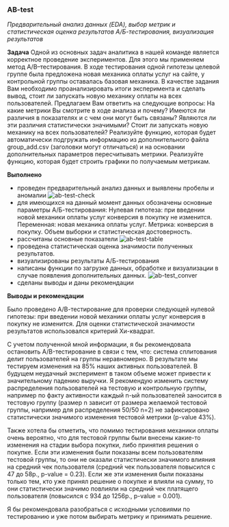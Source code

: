 ### AB-test
*Предварительный анализ данных (EDA), выбор метрик и статистическая оценка результатов А/Б-тестирования, визуализация результатов*

**Задача**
Одной из основных задач аналитика в нашей команде является корректное проведение экспериментов. Для этого мы применяем метод A/B–тестирования. В ходе тестирования одной гипотезы целевой группе была предложена новая механика оплаты услуг на сайте, у контрольной группы оставалась базовая механика. В качестве задания Вам необходимо проанализировать итоги эксперимента и сделать вывод, стоит ли запускать новую механику оплаты на всех пользователей.
Предлагаем Вам ответить на следующие вопросы: На какие метрики Вы смотрите в ходе анализа и почему? Имеются ли различия в показателях и с чем они могут быть связаны? Являются ли эти различия статистически значимыми? Стоит ли запускать новую механику на всех пользователей?
Реализуйте функцию, которая будет автоматически подгружать информацию из дополнительного файла group_add.csv (заголовки могут отличаться) и на основании дополнительных параметров пересчитывать метрики. Реализуйте функцию, которая будет строить графики по получаемым метрикам.

**Выполнено**
 - проведен предварительный анализ данных и выявлены пробелы и аномалии
 ![ab-test-check](https://github.com/t-skarlygina/AB-test/assets/128238543/dc4e174f-4dfd-4da0-8aa4-20292d919e90)
 - для имеющихся на данный момент данных обозначены основные параметры А/Б-тестирования: 
 Нулевая гипотеза: при введении новой механики оплаты услуг конверсия в покупку не изменится.
 Переменная: новая механика оплаты услуг.
 Метрика: конверсия в покупку.
 Объем выборки и статистическая достоверность.
 - рассчитаны основные показатели
 ![ab-test-table](https://github.com/t-skarlygina/AB-test/assets/128238543/b2e77c24-9179-4a33-b8a7-3d62f871ed66)
 - проведена статистическая оценка значимости полученных результатов.
 - визуализированы результаты А/Б-тестирования
 - написаны функции по загрузке данных, обработке и визуализации в случае появления дополнительных данных.
 ![ab-test_conver](https://github.com/t-skarlygina/AB-test/assets/128238543/ac238331-ed3a-42a5-a1f8-8859c1b6bdd6)
 - сделаны выводы и даны рекомендации
 
**Выводы и рекомендации** 

Было проведено А/В-тестирование для проверки следующей нулевой гипотезы: при введении новой механики оплаты услуг конверсия в покупку не изменится. Для оценки статистической значимости результатов использовался критерий Хи-квадрат.

С учетом полученной мной информации, я бы рекомендовала остановить A/B-тестирование в связи с тем, что:
cистема сплитования делит пользователей на группы неравномерно. В результате мы тестируем изменения на 85% наших активных пользователей. В будущем неудачный эксперимент в таком объеме может привести к значительному падению выручки. Я рекомендую изменить систему распределения пользователей на тестовую и контрольную группы, например по факту активности каждый n-ый пользователей заносится в тестовую группу (размер n зависит от размера желаемой тестовой группы, например для распределения 50/50 n=2)
не зафиксировано статистически значимого изменения тестовой метрики (p-value 43%).

Также хотела бы отметить, что помимо тестирования механики оплаты очень вероятно, что для тестовой группы были внесены какие-то изменения на стадии выбора покупки, либо принятия решения о покупке. Если эти изменения были показаны всем пользователям тестовой группы, то они не оказали статистически значимого влияния на средний чек пользователя (средний чек пользователя повысился с 47 до 58р., p-value = 0.23). Если же эти изменения были показаны только тем, кто уже принял решение о покупке и влияли на сумму, то они статистически значимо повлияли на средний чек платящего пользователя (повысился с 934 до 1256р., p-value = 0.001).

Я бы рекомендовала разобраться с исходными условиями по тестированию и уже потом выбирать метрику и принимать решение.
